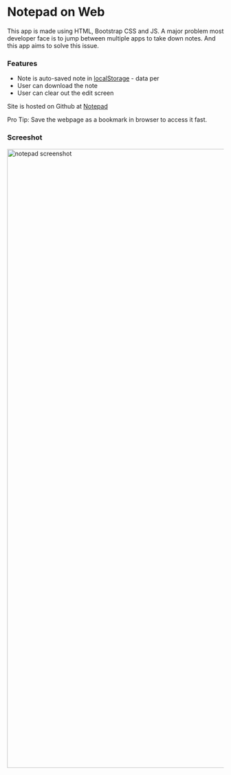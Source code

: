 # Notepad on Web

This app is made using HTML, Bootstrap CSS and JS. A major problem most developer face is to jump between multiple apps to take down notes. And this app aims to solve this issue.

### Features

-   Note is auto-saved note in [localStorage](https://developer.mozilla.org/en-US/docs/Web/API/Window/localStorage) - data per
-   User can download the note
-   User can clear out the edit screen

Site is hosted on Github at [Notepad](https://klynsaha.github.io/notepad/)

Pro Tip: Save the webpage as a bookmark in browser to access it fast.

### Screeshot

<img width="1440" alt="notepad screenshot" src="https://user-images.githubusercontent.com/30416024/147951729-5dfd17f7-39a0-4f5a-b995-fdab9e31d85b.png">
